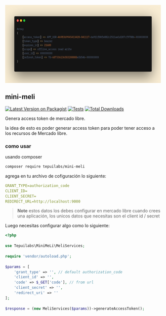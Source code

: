 <p align="center">
	<img src="carbon_new.png" width="1028">
</p>


## mini-meli

[![Latest Version on Packagist](https://img.shields.io/packagist/v/tepuilabs/mini-meli.svg?style=flat-square)](https://packagist.org/packages/tepuilabs/mini-meli)
[![Tests](https://img.shields.io/github/actions/workflow/status/tepuilabs/mini-meli/run-tests.yml?branch=main&label=tests&style=flat-square)](https://github.com/tepuilabs/mini-meli/actions/workflows/run-tests.yml)
[![Total Downloads](https://img.shields.io/packagist/dt/tepuilabs/mini-meli.svg?style=flat-square)](https://packagist.org/packages/tepuilabs/payment-processors)


Genera access token de mercado libre.


la idea de esto es poder generar access token para poder tener acceso a los recursos de Mercado libre.


### como usar


usando composer

```bash
composer require tepuilabs/mini-meli
```

agrega en tu archivo de cofiguración lo siguiente:

```yml
GRANT_TYPE=authorization_code
CLIENT_ID=
CLIENT_SECRET=
REDIRECT_URL=http://localhost:9000
```
> **Note**
> estos datos los debes configurar en mercado libre cuando crees una aplicación, los unicos datos que necesitas son el client id / secret


Luego necesitas configurar algo como lo siguiente:

```php
<?php

use Tepuilabs\MiniMeLi\MeliServices;

require 'vendor/autoload.php';

$params = [
    'grant_type' => '', // default authorization_code
    'client_id' => '',
    'code' => $_GET['code'], // from url
    'client_secret' => '',
    'redirect_uri' => ''
];

$response = (new MeliServices($params))->generateAccessToken();
```

